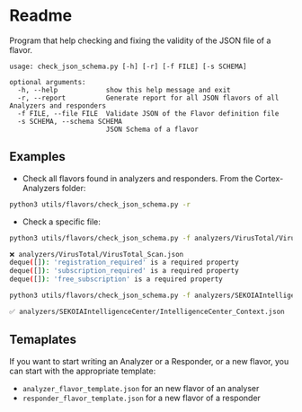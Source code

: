 # Readme

Program that help checking and fixing the validity of the JSON file of a flavor.


```
usage: check_json_schema.py [-h] [-r] [-f FILE] [-s SCHEMA]

optional arguments:
  -h, --help            show this help message and exit
  -r, --report          Generate report for all JSON flavors of all Analyzers and responders
  -f FILE, --file FILE  Validate JSON of the Flavor definition file
  -s SCHEMA, --schema SCHEMA
                        JSON Schema of a flavor
```


## Examples


- Check all flavors found in analyzers and responders. From the Cortex-Analyzers folder:

```bash
python3 utils/flavors/check_json_schema.py -r

```

- Check a specific file:

```bash
python3 utils/flavors/check_json_schema.py -f analyzers/VirusTotal/VirusTotal_Scan.json -s utils/flavors/flavor_schema.json

❌ analyzers/VirusTotal/VirusTotal_Scan.json
deque([]): 'registration_required' is a required property
deque([]): 'subscription_required' is a required property
deque([]): 'free_subscription' is a required property
```

```bash
python3 utils/flavors/check_json_schema.py -f analyzers/SEKOIAIntelligenceCenter/IntelligenceCenter_Context.json -s utils/flavors/flavor_schema.json

✅ analyzers/SEKOIAIntelligenceCenter/IntelligenceCenter_Context.json
```

## Temaplates

If you want to start writing an Analyzer or a Responder, or a new flavor, you can start with the appropriate template: 
- `analyzer_flavor_template.json` for an new flavor of an analyser
- `responder_flavor_template.json` for a new flavor of a responder